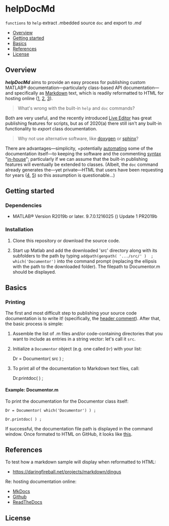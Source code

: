 # helpDocMd

`functions` to `help` extract *.m*bedded source `doc` and export to *.md*

- [Overview](#overview)
- [Getting started](#gettingstarted)
- [Basics](#basics)
- [References](#references)
- [License](#license)

## Overview

**_helpDocMd_** aims to provide an easy process for publishing custom
MATLAB&reg; documentation—particularly class-based API documentation—and
specifically as [Markdown] text, which is readily reformatted to HTML for
hosting online ([1][mkdocs], [2][github], [3][readthedocs]).

[mkdocs]: https://www.mkdocs.org
[github]: https://pages.github.com/
[readthedocs]: https://readthedocs.org/
[Markdown]: https://daringfireball.net/projects/markdown/

>What's wrong with the built-in `help` and `doc` commands?

Both are very useful, and the recently introduced 
[Live Editor](https://www.mathworks.com/help/matlab/matlab_prog/what-is-a-live-script-or-function.html)
has great publishing features for scripts, but as of 2020(a) there still isn't
any built-in functionality to *export* class documentation.

>Why not use alternative software, like
>[doxygen](https://github.com/simgunz/doxymatlab) or
>[sphinx](https://pypi.org/project/sphinxcontrib-matlabdomain/)?

There are advantages—simplicity, +potentially
[automating](https://www.mathworks.com/help/matlab/ref/meta.class-class.html)
some of the documentation itself—to keeping the software and the commenting
[syntax](https://www.mathworks.com/matlabcentral/answers/help/markup/)
"[in-house](https://youtu.be/LYmvsFqu8kg?t=35)"; particularly if we can assume
that the built-in publishing features will eventually be extended to classes.
(Albeit, the `doc` command already generates the—yet private—HTML that users
have been requesting for years ([4][stack1], [5][stack2]) so this assumption is
questionable...)

[stack1]: https://stackoverflow.com/questions/26242145/what-is-the-mathworks-way-to-generate-matlab-html-documentation
[stack2]: https://stackoverflow.com/questions/37562403/publish-matlab-class-documentation-to-html?rq=1


## Getting started

### Dependencies

- MATLAB&reg; Version R2019b or later.
9.7.0.1216025 () Update 1 PR2019b

### Installation

1. Clone this repository or download the source code.

2. Start up Matlab and add the downloaded 'src' directory along with its
   subfolders to the path by typing `addpath(genpath( '.../src/' )  ;
   which('Documentor')` into the command prompt (replacing the ellipsis with
   the path to the downloaded folder). The filepath to Documentor.m should be
   displayed.

## Basics

### Printing

The first and most difficult step to publishing your source code documentation
is to write it! (specifically, the
[header comment](https://www.mathworks.com/help/matlab/matlab_prog/add-help-for-your-program.html)).
After that, the basic process is simple:

1. Assemble the list of .m files and/or code-containing directories that you
   want to include as entries in a string vector: let's call it `src`.

2. Initialize a `Documentor` object (e.g. one called `Dr`) with your list:  

    Dr = Documentor( src ) ;  

3. To print all of the documentation to Markdown text files, call:  

    Dr.printdoc( ) ;  

#### Example: Documentor.m

To print the documentation for the Documentor class itself:

    Dr = Documentor( which('Documentor') ) ;

    Dr.printdoc( ) ;

If successful, the documentation file path is displayed in the command window.
Once formated to HTML on GitHub, it looks like
[this](https://github.com/neuropoly/realtime_shimming/blob/helpDocMd/helpDocMd/doc/Documentor.md).

## References

To test how a markdown sample will display when reformatted to HTML:
- <https://daringfireball.net/projects/markdown/dingus>

Re: hosting documentation online:
- [MkDocs](https://www.mkdocs.org/)
- [Github](https://pages.github.com/)
- [ReadTheDocs](https://docs.readthedocs.io/en/stable/)

## License
